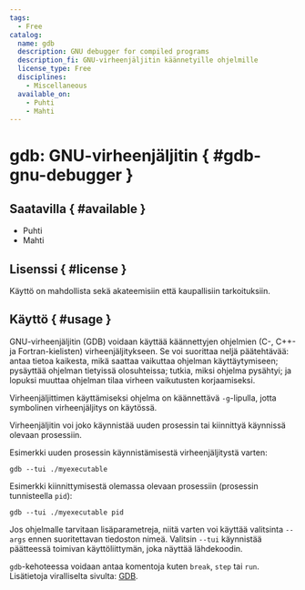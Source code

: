 ```yaml
---
tags:
  - Free
catalog:
  name: gdb
  description: GNU debugger for compiled programs
  description_fi: GNU-virheenjäljitin käännetyille ohjelmille
  license_type: Free
  disciplines:
    - Miscellaneous
  available_on:
    - Puhti
    - Mahti
---
```


# gdb: GNU-virheenjäljitin { #gdb-gnu-debugger }

## Saatavilla { #available }

- Puhti
- Mahti

## Lisenssi { #license }

Käyttö on mahdollista sekä akateemisiin että kaupallisiin tarkoituksiin.

## Käyttö { #usage }

GNU-virheenjäljitin (GDB) voidaan käyttää käännettyjen ohjelmien (C-, C++- ja Fortran-kielisten) virheenjäljitykseen. Se voi suorittaa neljä päätehtävää: antaa tietoa kaikesta, mikä saattaa vaikuttaa ohjelman käyttäytymiseen; pysäyttää ohjelman tietyissä olosuhteissa; tutkia, miksi ohjelma pysähtyi; ja lopuksi muuttaa ohjelman tilaa virheen vaikutusten korjaamiseksi.

Virheenjäljittimen käyttämiseksi ohjelma on käännettävä `-g`-lipulla, jotta symbolinen virheenjäljitys on käytössä.

Virheenjäljitin voi joko käynnistää uuden prosessin tai kiinnittyä käynnissä olevaan prosessiin.

Esimerkki uuden prosessin käynnistämisestä virheenjäljitystä varten:

```
gdb --tui ./myexecutable
```

Esimerkki kiinnittymisestä olemassa olevaan prosessiin (prosessin tunnisteella `pid`):

```
gdb --tui ./myexecutable pid
```

Jos ohjelmalle tarvitaan lisäparametreja, niitä varten voi käyttää valitsinta `--args` ennen suoritettavan tiedoston nimeä. Valitsin `--tui` käynnistää päätteessä toimivan käyttöliittymän, joka näyttää lähdekoodin.

`gdb`-kehoteessa voidaan antaa komentoja kuten `break`, `step` tai `run`. Lisätietoja viralliselta sivulta: [GDB](https://www.gnu.org/software/gdb/).